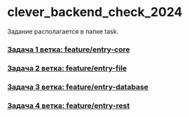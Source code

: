 # clever_backend_check_2024

Задание располагается в папке task.

### [Задача 1 ветка: feature/entry-core](https://github.com/vitmvit/clever_backend_check_2024/tree/feature/entry-core)

### [Задача 2 ветка: feature/entry-file](https://github.com/vitmvit/clever_backend_check_2024/tree/feature/entry-file)

### [Задача 3 ветка: feature/entry-database](https://github.com/vitmvit/clever_backend_check_2024/tree/feature/entry-database)

### [Задача 4 ветка: feature/entry-rest](https://github.com/vitmvit/clever_backend_check_2024/tree/feature/entry-rest)